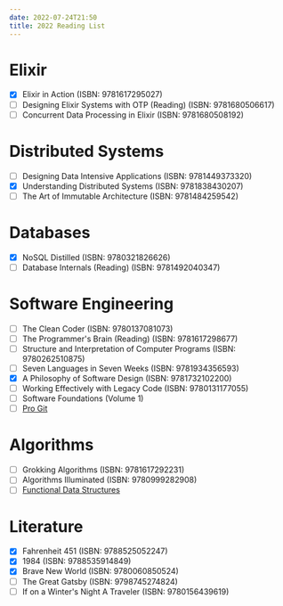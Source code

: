 ```yaml
---
date: 2022-07-24T21:50
title: 2022 Reading List
---
```


# Elixir
- [X] Elixir in Action (ISBN: 9781617295027)
- [ ] Designing Elixir Systems with OTP (Reading) (ISBN: 9781680506617)
- [ ] Concurrent Data Processing in Elixir (ISBN: 9781680508192)

# Distributed Systems
- [ ] Designing Data Intensive Applications (ISBN: 9781449373320)
- [X] Understanding Distributed Systems (ISBN: 9781838430207)
- [ ] The Art of Immutable Architecture (ISBN: 9781484259542)

# Databases
- [X] NoSQL Distilled (ISBN: 9780321826626)
- [ ] Database Internals (Reading) (ISBN:  9781492040347)

# Software Engineering
- [ ] The Clean Coder (ISBN: 9780137081073)
- [ ] The Programmer's Brain (Reading) (ISBN: 9781617298677)
- [ ] Structure and Interpretation of Computer Programs (ISBN: 9780262510875)
- [ ] Seven Languages in Seven Weeks (ISBN: 9781934356593)
- [X] A Philosophy of Software Design (ISBN: 9781732102200)
- [ ] Working Effectively with Legacy Code (ISBN: 9780131177055)
- [ ] Software Foundations (Volume 1)
- [ ] [Pro Git](https://git-scm.com/book/en/v2)

# Algorithms
- [ ] Grokking Algorithms (ISBN: 9781617292231)
- [ ] Algorithms Illuminated (ISBN: 9780999282908)
- [ ] [Functional Data Structures](https://cs.uwaterloo.ca/~plragde/flaneries/FDS)

# Literature
- [X] Fahrenheit 451 (ISBN: 9788525052247)
- [X] 1984 (ISBN: 9788535914849)
- [X] Brave New World (ISBN: 9780060850524)
- [ ] The Great Gatsby (ISBN: 9798745274824)
- [ ] If on a Winter's Night A Traveler (ISBN: 9780156439619)
